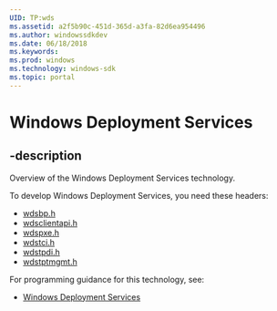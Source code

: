 ```yaml
---
UID: TP:wds
ms.assetid: a2f5b90c-451d-365d-a3fa-82d6ea954496
ms.author: windowssdkdev
ms.date: 06/18/2018
ms.keywords: 
ms.prod: windows
ms.technology: windows-sdk
ms.topic: portal
---
```


# Windows Deployment Services

## -description

Overview of the Windows Deployment Services technology.

To develop Windows Deployment Services, you need these headers:

 * [wdsbp.h](../wdsbp/index.md)
 * [wdsclientapi.h](../wdsclientapi/index.md)
 * [wdspxe.h](../wdspxe/index.md)
 * [wdstci.h](../wdstci/index.md)
 * [wdstpdi.h](../wdstpdi/index.md)
 * [wdstptmgmt.h](../wdstptmgmt/index.md)

For programming guidance for this technology, see:
* [Windows Deployment Services](/windows/desktop/wds)


